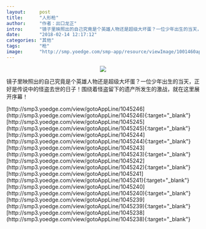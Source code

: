 ```yaml
---
layout:     post
title:      "人形枪"
author:     "作者：出口龙正"
intro:      "镜子里映照出的自己究竟是个英雄人物还是超级大坏蛋？一位少年出生的当天，正好是传说中的怪盗去世的日子！围绕着怪盗留下的遗产所发生的激战，就在这里展开序幕！"
date:       "2018-02-14 12:17:12"
categories: "其他"
tags:       "枪"
image:      "http://smp.yoedge.com/smp-app/resource/viewImage/1001460appline.png"
---
```

<div style="text-align: center">
<p><img src="http://smp.yoedge.com/smp-app/resource/viewImage/1001460appline.png"/></p>
</div>
<p class="post-meta">
<span>镜子里映照出的自己究竟是个英雄人物还是超级大坏蛋？一位少年出生的当天，正好是传说中的怪盗去世的日子！围绕着怪盗留下的遗产所发生的激战，就在这里展开序幕！</span>
</p>
[http://smp3.yoedge.com/view/gotoAppLine/1045246](http://smp3.yoedge.com/view/gotoAppLine/1045246){:target="_blank"}
[http://smp3.yoedge.com/view/gotoAppLine/1045245](http://smp3.yoedge.com/view/gotoAppLine/1045245){:target="_blank"}
[http://smp3.yoedge.com/view/gotoAppLine/1045244](http://smp3.yoedge.com/view/gotoAppLine/1045244){:target="_blank"}
[http://smp3.yoedge.com/view/gotoAppLine/1045243](http://smp3.yoedge.com/view/gotoAppLine/1045243){:target="_blank"}
[http://smp3.yoedge.com/view/gotoAppLine/1045242](http://smp3.yoedge.com/view/gotoAppLine/1045242){:target="_blank"}
[http://smp3.yoedge.com/view/gotoAppLine/1045241](http://smp3.yoedge.com/view/gotoAppLine/1045241){:target="_blank"}
[http://smp3.yoedge.com/view/gotoAppLine/1045240](http://smp3.yoedge.com/view/gotoAppLine/1045240){:target="_blank"}
[http://smp3.yoedge.com/view/gotoAppLine/1045239](http://smp3.yoedge.com/view/gotoAppLine/1045239){:target="_blank"}
[http://smp3.yoedge.com/view/gotoAppLine/1045238](http://smp3.yoedge.com/view/gotoAppLine/1045238){:target="_blank"}



